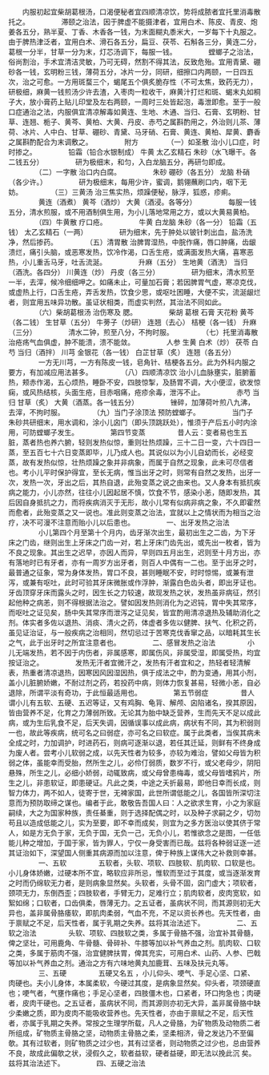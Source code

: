 <!-- { "loadSidebar": true } -->
　　内服初起宜柴胡葛根汤，口渴便秘者宜四顺清凉饮，势将成脓者宜托里消毒散托之。
　　
　　滞颐之治法，因于脾虚不能摄津者，宜用白术、陈皮、青皮、炮姜各五分，熟半夏、丁香、木香各一钱，为末面糊丸黍米大，一岁每下十丸服之。由于脾热津泛者，宜用白术、滑石各五分，扁豆、茯苓、石斛各三分，黄连二分，葛根一分半，甘草一分为末，灯芯汤调下，每服一钱。
　　
　　螳螂子之治法，俗尚割治，手术宜清洁灵敏，乃可无碍，然割不得其法，反致危殆。宜用青黛、硼砂各一钱，玄明粉三钱，薄荷五分，冰片一分，同研，细擦口内两颐，一日四五次，治之可愈。一方用斑蝥三个，蝎尾五个俱炙脆存性（不可太焦，致药无力），研极细，麻黄一钱煎汤少许去渣，入枣肉一粒收干，麻黄汁打烂和斑、蝎末丸如桐子大，放小膏药上贴儿印堂及左右两颐，一周时三处皆起泡，毒泄即愈。至于一般口症通治之法，内服俱宜清凉解毒如黄连、生地、木通、当归、石膏、玄明粉、甘草、连翘、栀子、黄芩、黄柏、大黄、丹皮、赤芍之属斟酌用之，外治则儿茶、薄荷、冰片、人中白、甘草、硼砂、青黛、马牙硝、石膏、黄连、黄柏、犀黄、麝香之属斟酌配合为末调敷之。
　　
　　附方
　　
　　（一）如圣散 治小儿口症，时时掺之。
　　
　　铅霜（铅合水银制成） 牛黄 太乙玄精石 朱砂（水飞曝干。各二钱五分）
　　
　　研为极细末，和匀，入白龙脑五分，再研匀即成。
　　
　　（二）一字散 治口内白腐。
　　
　　朱砂 硼砂（各五分） 龙脑 朴硝（各少许。）
　　
　　研为极细末，每用少许，蜜调，鹅翎蘸刷口内，咽下无妨。
　　
　　（三）三黄汤 治三焦实热，烦躁便秘，脉浮，狐惑，疹痢。
　　
　　黄连（酒煮） 黄芩（酒炒） 大黄（酒浸。各等分）
　　
　　每服一钱五分，清水煎服，或不用酒制俱生用，为小儿落地常用之方，或以大黄易黄柏。
　　
　　（四）牛黄散 疗口疮。
　　
　　牛黄 白龙脑 朱砂（各一分） 铅霜（五钱） 太乙玄精石（一两）
　　
　　研为细末，先于肿处以铍针刺出血，盐汤洗净，然后掺药。
　　
　　（五）清胃散 治脾胃湿热，中脘作痛，唇口肿痛，齿龈溃烂，痛引头脑，或恶寒发热，饮冷作渴，口舌生疮，或满面发热大痛，喜寒恶热，小儿重舌马牙，吐舌流涎。
　　
　　升麻（五分） 生地黄（酒洗） 当归（酒洗。各四分） 川黄连（炒） 丹皮（各三分）
　　
　　研为细末，清水煎至一半，去滓，候冷细细呷之。如痛未止，可量加石膏；若因脾胃气虚，寒凉克伐，或虚热上行，口舌生疮，弄舌发热，饮食少思，或呕吐困睡，大便不实，流涎龈烂者，则宜用五味异功散。虽证状相类，而虚实判然，其治法不同如此。
　　
　　（六）柴胡葛根汤 治伤寒及 腮。
　　
　　柴胡 葛根 石膏 天花粉 黄芩（各二钱） 生甘草（五分） 牛蒡子（炒研） 连翘（去心） 桔梗（各一钱） 升麻（三分）
　　
　　清水二钟，煎至八分，不拘时服。
　　
　　（七）托里消毒散 治疮疡气血俱虚，肿不能溃，溃不能敛。
　　
　　人参 生黄 白术（炒） 茯苓 白芍 当归（酒拌） 川芎 金银花（各一钱） 白芷甘草（炙） 连翘（各五分）
　　
　　一方无川芎，一方有陈皮一钱，皂角针、桔梗各五分。此为外科内服之要方，有加减应用法甚多。
　　
　　（八）四顺清凉饮 治小儿血脉壅实，脏腑蓄热，颊赤作渴，五心烦热，睡卧不安，四肢惊掣，及肠胃不调，大小便涩，欲发惊痫，或风热结核，头面生疮，目赤咽痛，疮疹余毒，泄泻不止。
　　
　　赤芍 当归 甘草（炙） 大黄（酒蒸。各一钱五分）
　　
　　锉碎，加薄荷叶煎八九沸，去滓，不拘时服。
　　
　　（九）当门子涂顶法 预防螳螂子。
　　
　　当门子 朱砂共研细末，用水调和，涂小儿囟门（即头顶跳跃处），惟须于产后五小时内涂用，可防螳螂子发生。
　　
　　第四节变蒸
　　
　　昔人云：变者易也生五脏，蒸者热也养六腑，轻则发热似惊，重则壮热烦躁，三十二日一变，六十四日一蒸，至五百七十六日变蒸即毕，儿乃成人也。其说似以为小儿自幼而长，必经变蒸，故有发热似惊，壮热烦躁之象并非病象，而属于自然之现象，此未可尽信者也。考小儿平时保护得宜，至长无病，惟当出牙之时，则常有自然之发热，出牙一次，发热一次，牙出之后，其热自退，此殆变蒸之说之由来也。又人身本有抵抗疾病之能力，小儿亦然，往往小儿因起居不慎，饮食不节，感染小恙，随即发热，其后因自身抵抗之力，而将疾病消灭于无形，故小儿常有似病非病之象，不久即霍然而愈者，此殆变蒸之又一说也。准此则变蒸之治法，宜就以上之情状而为相当之治疗，决不可漫不注意而贻小儿以后患也。
　　
　　一、出牙发热之治法
　　
　　小儿第四个月至第十个月内，齿牙渐次出生，最初出生之二齿，为下牙床之门齿，继则出生上牙床之门齿一对，若上牙床门齿先出，或先出一枚者，皆为不良之现象。其出生之迟早，亦因人而异，早则四五月出生，迟则至十月方出，亦有落地时已有牙者，亦有一周岁方出牙者，则百人中偶有一二也。至于出牙之时，最普通之征象，常为身体发热，胃口不良，甚则睡眠不安，时时惊惕，或兼有泄泻，或兼有呕吐，此时可验其牙床微胀或作浮肿，渐露白色齿头者，即出牙证也。牙齿顶穿牙床而露头之时，因生长之力较速，故现发热之状，发热虽非病征，然引起他种之病恙，则不得根据法治之。譬如因发热则消化为之迟钝，胃中失其常序，而呕吐之证见矣，肠中失其常序而泄泻之证见矣，皆宜酌用清凉退热及辅助消化之剂。体实者多佐以退热、消痰、清火之药，体虚者多佐以健脾、扶气、化积之药，虽见证治证，与一般疾病之治相同，然切忌过于苦寒克伐香窜之品，以暗耗其生长之气，此于出牙时之所宜注意者也。
　　
　　二、感冒发热之治法
　　
　　小儿无端发热，若不因于内伤者，非属感寒，即属伤风，非属受湿，即属受热，均宜按证治之。
　　
　　发热无汗者宜微汗之，发热有汗者宜和之，热轻者轻清解表，热重者清凉退热，因寒因风因湿因热，俱于成法之中，酌为变通，用其小剂，盖小儿脏腑娇嫩，不耐过剂之药，若投药中病，则体力恢复甚易，轻微小恙，自必退除，所谓平淡有奇功，于此恒最适用也。
　　
　　第五节弱症
　　
　　昔人谓小儿有五软、五硬、五迟等证，又有鸡胸、龟背、解颅、囟陷诸名，揆其原因，皆由营养不足，化育之力薄弱所致。无论其为胎中缺乏营养，生而先天不足以成此病，或为生后乳食不足，后天失调，因循误事以成此病，病状有不同，其为积弱则一也，故此等疾病，统可名之曰弱症，亦可名之曰软症。属于此类者，当俟其病未全成之时，力加调护，时进药石，则病可逐渐以退，若任其迁延，则鲜有不终身成为废人者。尝考小儿软弱之成，以先天性者为较多，亦较为难治，譬如父母皆为积弱之体，虽能幸而受胎，然所生之儿，必伶仃弱质，数岁不行，或父老母少，阴阳悬殊，所生之儿，必细小娇弱，动辄致病，或父母曾患梅毒，或父母皆嗜鸦片，所生之儿，非患软证，即患硬证。凡此之类，中途之夭折最易，即他日幸而长成，则智力体力，两不如人，徒寄于世，无裨家国，此世所谓低能之儿，各国皆所深切注意而为预防取缔之谋也。编者于此，敢敬告吾国人曰：人之欲求生育，小之为家庭嗣续，大之为国家种族，责任綦重，则于选择配偶之时，以及种子求嗣之夕，切勿苟且以造成低能之儿，实为至要，即不幸而成矣，则宜为之多方医治以使其侪于常人，如是方无负于家，无负于国，无负一己，无负小儿，若惟欲念之是图，一任低能儿种之增加，于国于家，皆为罪人，宁仅一身受害而已哉。兹将各种弱证逐一述其证治如下，深望国人侧重其病源而加以注意，俾于种族上谋伟大之补救则幸甚。
　　
　　一、五软
　　
　　五软者，头软、项软、四肢软、肌肉软、口软是也。小儿身体娇嫩，过硬本所不宜，略软应非所忌，惟软而至过于其度，或当逐渐发育之时而仍绵软无力者，是则病象显然矣。头软者，头骨不固，囟门虚大；项软者，颈项无力，东倒西歪；四肢软者，手臂无力，足难行立；肌肉软者，皮肉宽软，如絮如绵；口软者，口齿俱柔，唇薄无力。之五证者，虽病状不同，而其源则初无大异也，盖非属骨胳痿软，即肌肉柔弱，气血不充，不足以资长养也。先天性者，由于禀赋之不足，后天性者，属于乳期之失养。兹将其治法述下。
　　
　　二、五软之治法
　　
　　头软、项软、四肢软之类，多属于骨胳不强，治宜补其骨髓，俾之坚壮，可用鹿角、牛骨髓、骨碎补、牛膝等加以补气养血之剂。肌肉软、口软之类，多属于筋肉不强，治宜健脾扶胃，俾其充实，可用白术、山药、人参、巴戟等加以补气养血之剂。通治之方有六味地黄丸加鹿茸、五味及扶元丸等。
　　
　　三、五硬
　　
　　五硬又名五 ，小儿仰头、哽气、手足心坚、口紧、肉硬也。夫小儿身体，本属柔软，今硬过其度，是病象显然矣。仰头者，项颈硬直也；哽气者，气壅作痛也；手足心坚者，四肢僵木也，口紧者，环口拘急也；肉硬者，皮肉干硬也。之五证者，虽病状不同，而其源则亦初无大异，盖非属骨胳中缺少柔嫩之质，即为皮肉不能吸收营养也。先天性者，亦由于禀赋之不足，后天性者，亦属于乳期之失养。常按之生理学所载，凡人之骨胳，为矿物质及动物质二者所组成，矿物质主骨胳之坚，动物质主骨胳之柔，坚柔相济，骨之发达乃不至偏欹。其有过软者，则矿物质之过少也，其有过坚者，则动物质之过少也，总由营养不良，故成此偏欹之状，浸假久之，软者益软，硬者益硬，即无法以挽此沉 矣。兹将其治法述下。
　　
　　四、五硬之治法
　　
